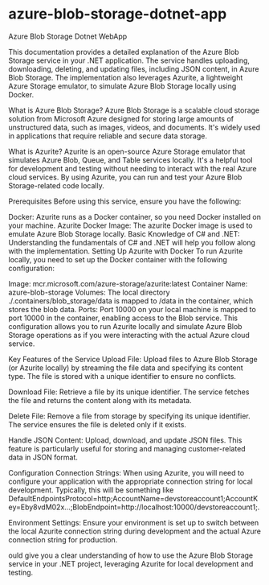 # azure-blob-storage-dotnet-app
Azure Blob Storage Dotnet WebApp


This documentation provides a detailed explanation of the Azure Blob Storage service in your .NET application. The service handles uploading, downloading, deleting, and updating files, including JSON content, in Azure Blob Storage. The implementation also leverages Azurite, a lightweight Azure Storage emulator, to simulate Azure Blob Storage locally using Docker.

What is Azure Blob Storage?
Azure Blob Storage is a scalable cloud storage solution from Microsoft Azure designed for storing large amounts of unstructured data, such as images, videos, and documents. It's widely used in applications that require reliable and secure data storage.

What is Azurite?
Azurite is an open-source Azure Storage emulator that simulates Azure Blob, Queue, and Table services locally. It's a helpful tool for development and testing without needing to interact with the real Azure cloud services. By using Azurite, you can run and test your Azure Blob Storage-related code locally.

Prerequisites
Before using this service, ensure you have the following:

Docker: Azurite runs as a Docker container, so you need Docker installed on your machine.
Azurite Docker Image: The azurite Docker image is used to emulate Azure Blob Storage locally.
Basic Knowledge of C# and .NET: Understanding the fundamentals of C# and .NET will help you follow along with the implementation.
Setting Up Azurite with Docker
To run Azurite locally, you need to set up the Docker container with the following configuration:

Image: mcr.microsoft.com/azure-storage/azurite:latest
Container Name: azure-blob-storage
Volumes: The local directory ./.containers/blob_storage/data is mapped to /data in the container, which stores the blob data.
Ports: Port 10000 on your local machine is mapped to port 10000 in the container, enabling access to the Blob service.
This configuration allows you to run Azurite locally and simulate Azure Blob Storage operations as if you were interacting with the actual Azure cloud service.

Key Features of the Service
Upload File: Upload files to Azure Blob Storage (or Azurite locally) by streaming the file data and specifying its content type. The file is stored with a unique identifier to ensure no conflicts.

Download File: Retrieve a file by its unique identifier. The service fetches the file and returns the content along with its metadata.

Delete File: Remove a file from storage by specifying its unique identifier. The service ensures the file is deleted only if it exists.

Handle JSON Content: Upload, download, and update JSON files. This feature is particularly useful for storing and managing customer-related data in JSON format.

Configuration
Connection Strings: When using Azurite, you will need to configure your application with the appropriate connection string for local development. Typically, this will be something like DefaultEndpointsProtocol=http;AccountName=devstoreaccount1;AccountKey=Eby8vdM02x...;BlobEndpoint=http://localhost:10000/devstoreaccount1;.

Environment Settings: Ensure your environment is set up to switch between the local Azurite connection string during development and the actual Azure connection string for production.

ould give you a clear understanding of how to use the Azure Blob Storage service in your .NET project, leveraging Azurite for local development and testing.